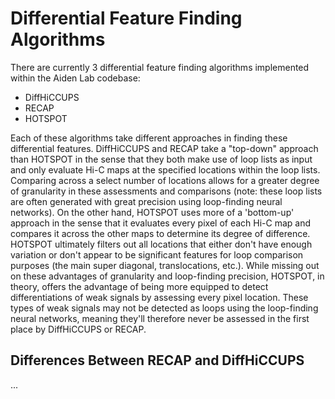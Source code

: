 # Differential Feature Finding Algorithms

There are currently 3 differential feature finding algorithms implemented within the Aiden Lab codebase:
* DiffHiCCUPS
* RECAP
* HOTSPOT

Each of these algorithms take different approaches in finding these differential features. DiffHiCCUPS and RECAP take a "top-down" approach than HOTSPOT in the sense that they both make use of loop lists as input and only evaluate Hi-C maps at the specified locations within the loop lists. Comparing across a select number of locations allows for a greater degree of granularity in these assessments and comparisons (note: these loop lists are often generated with great precision using loop-finding neural networks). On the other hand, HOTSPOT uses more of a 'bottom-up' approach in the sense that it evaluates every pixel of each Hi-C map and compares it across the other maps to determine its degree of difference. HOTSPOT ultimately filters out all locations that either don't have enough variation or don't appear to be significant features for loop comparison purposes (the main super diagonal, translocations, etc.). While missing out on these advantages of granularity and loop-finding precision, HOTSPOT, in theory, offers the advantage of being more equipped to detect differentiations of weak signals by assessing every pixel location. These types of weak signals may not be detected as loops using the loop-finding neural networks, meaning they'll therefore never be assessed in the first place by DiffHiCCUPS or RECAP. 

## Differences Between RECAP and DiffHiCCUPS

...